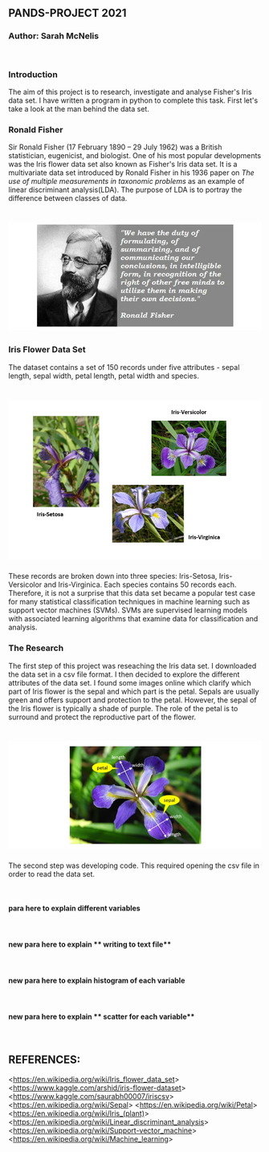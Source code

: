 ## **PANDS-PROJECT 2021**
### Author: Sarah McNelis
&nbsp;
### **Introduction** 
The aim of this project is to research, investigate and analyse Fisher's Iris data set. I have written a program in python to complete this task. First let's take a look at the man behind the data set.
&nbsp;
### **Ronald Fisher**
Sir Ronald Fisher (17 February 1890 – 29 July 1962) was a British statistician, eugenicist, and biologist. One of his most popular developments was the Iris flower data set also known as Fisher's Iris data set. It is a multivariate data set introduced by Ronald Fisher in his 1936 paper on _The use of multiple measurements in taxonomic problems_ as an example of linear discriminant analysis(LDA). The purpose of LDA is to portray the difference between classes of data.
# ![fisher](imageFisher.jpg) 
### **Iris Flower Data Set**
The dataset contains a set of 150 records under five attributes - sepal length, sepal width, petal length, petal width and species. 
# ![flowers](imageFlowers.jpg)
These records are broken down into three species: Iris-Setosa, Iris-Versicolor and Iris-Virginica. Each species contains 50 records each. Therefore, it is not a surprise that this data set became a popular test case for many statistical classification techniques in machine learning such as support vector machines (SVMs). SVMs are supervised learning models with associated learning algorithms that examine data for classification and analysis.
### **The Research**
The first step of this project was reseaching the Iris data set. I downloaded the data set in a csv file format. I then decided to explore the different attributes of the data set. I found some images online which clarify which part of Iris flower is the sepal and which part is the petal. Sepals are usually green and offers support and protection to the petal. However, the sepal of the Iris flower is typically a shade of purple. The role of the petal is to surround and protect the reproductive part of the flower.
# ![sepalPetal](imageSepalPetal.jpg)
The second step was developing code. This required opening the csv file in order to read the data set. 



&nbsp;


#### para here to explain different **variables**
&nbsp;
#### new para here to explain ** writing to text file**
&nbsp;
#### new para here to explain **histogram of each variable**
&nbsp;
#### new para here to explain ** scatter for each variable**
&nbsp;
## **REFERENCES:**
<<https://en.wikipedia.org/wiki/Iris_flower_data_set>>
<<https://www.kaggle.com/arshid/iris-flower-dataset>>
<<https://www.kaggle.com/saurabh00007/iriscsv>>
<<https://en.wikipedia.org/wiki/Sepal>>
<<https://en.wikipedia.org/wiki/Petal>>
<<https://en.wikipedia.org/wiki/Iris_(plant)>>
<<https://en.wikipedia.org/wiki/Linear_discriminant_analysis>>
<<https://en.wikipedia.org/wiki/Support-vector_machine>>
<<https://en.wikipedia.org/wiki/Machine_learning>>

